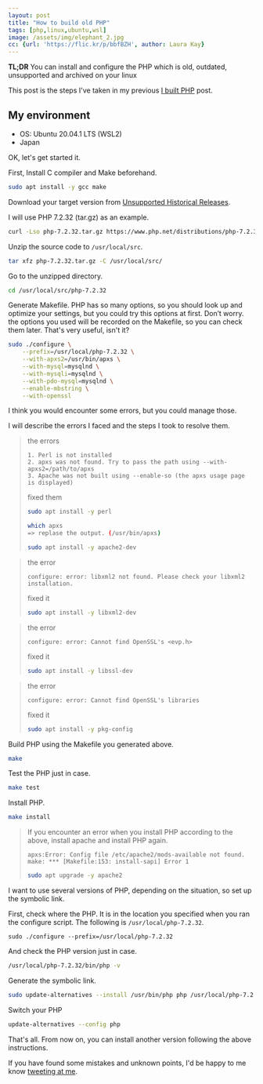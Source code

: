 ```yaml
---
layout: post
title: "How to build old PHP"
tags: [php,linux,ubuntu,wsl]
image: /assets/img/elephant_2.jpg
cc: {url: 'https://flic.kr/p/bbfBZH', author: Laura Kay}
---
```


**TL;DR** You can install and configure the PHP which is old, outdated, unsupported and archived on your linux

This post is the steps I've taken in my previous [I built PHP](/i-built-php.html) post.

## My environment

- OS: Ubuntu 20.04.1 LTS (WSL2)
- Japan

OK, let's get started it.

First, Install C compiler and Make beforehand.

```bash
sudo apt install -y gcc make
```

Download your target version from [Unsupported Historical Releases](https://www.php.net/releases/).

I will use PHP 7.2.32 (tar.gz) as an example.

```bash
curl -Lso php-7.2.32.tar.gz https://www.php.net/distributions/php-7.2.32.tar.gz
```

Unzip the source code to `/usr/local/src`.

```bash
tar xfz php-7.2.32.tar.gz -C /usr/local/src/
```

Go to the unzipped directory.

```bash
cd /usr/local/src/php-7.2.32
```

Generate Makefile.
PHP has so many options, so you should look up and optimize your settings, but you could try this options at first.
Don’t worry. the options you used will be recorded on the Makefile, so you can check them later. That's very useful, isn't it?

```bash
sudo ./configure \
    --prefix=/usr/local/php-7.2.32 \
    --with-apxs2=/usr/bin/apxs \
    --with-mysql=mysqlnd \
    --with-mysqli=mysqlnd \
    --with-pdo-mysql=mysqlnd \
    --enable-mbstring \
    --with-openssl
```

I think you would encounter some errors, but you could manage those.

I will describe the errors I faced and the steps I took to resolve them.

> the errors
> ```
> 1. Perl is not installed
> 2. apxs was not found. Try to pass the path using --with-apxs2=/path/to/apxs
> 3. Apache was not built using --enable-so (the apxs usage page is displayed)
> ```
> fixed them
> ```bash
> sudo apt install -y perl
> 
> which apxs
> => replase the output. (/usr/bin/apxs)
> 
> sudo apt install -y apache2-dev
> ```

> the error
> ```
> configure: error: libxml2 not found. Please check your libxml2 installation.
> ```
> fixed it
> ```bash
> sudo apt install -y libxml2-dev
> ```

> the error
> ```
> configure: error: Cannot find OpenSSL's <evp.h>
> ```
> fixed it
> ```bash
> sudo apt install -y libssl-dev
> ```

> the error
> ```
> configure: error: Cannot find OpenSSL's libraries
> ```
> fixed it
> ```bash
> sudo apt install -y pkg-config
> ```

Build PHP using the Makefile you generated above.

```bash
make
```

Test the PHP just in case.

```bash
make test
```

Install PHP.

```bash
make install
```

> If you encounter an error when you install PHP according to the above, install apache and install PHP again. 
> ```
> apxs:Error: Config file /etc/apache2/mods-available not found.
> make: *** [Makefile:153: install-sapi] Error 1
> ```
> ```bash
> sudo apt upgrade -y apache2
> ```

I want to use several versions of PHP, depending on the situation, so set up the symbolic link.

First, check where the PHP. It is in the location you specified when you ran the configure script.
The following is `/usr/local/php-7.2.32`.

```
sudo ./configure --prefix=/usr/local/php-7.2.32
```

And check the PHP version just in case.

```bash
/usr/local/php-7.2.32/bin/php -v
```

Generate the symbolic link.

```bash
sudo update-alternatives --install /usr/bin/php php /usr/local/php-7.2.32/bin/php 72
```

Switch your PHP

```bash
update-alternatives --config php
```

That's all. From now on, you can install another version following the above instructions.

If you have found some mistakes and unknown points, I'd be happy to me know [tweeting at me](https://twitter.com/intent/tweet?text=%40yawnkinsfolk).
